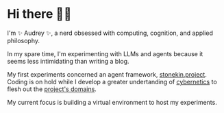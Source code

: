 # Hi there 👋🏻

I'm ✨ Audrey ✨, a nerd obsessed with computing, cognition, and applied philosophy.

In my spare time, I'm experimenting with LLMs and agents because it seems less intimidating than writing a blog.

My first experiments concerned an agent framework, [stonekin.project](https://github.com/audreyality/stonekin.project). Coding is on hold while I develop a greater undertanding of [cybernetics](https://en.wikipedia.org/wiki/Cybernetics) to flesh out the [project's domains](https://github.com/audreyality/stonekin.project/blob/main/docs/adr/0012-documentation.md).

My current focus is building a virtual environment to host my experiments.
